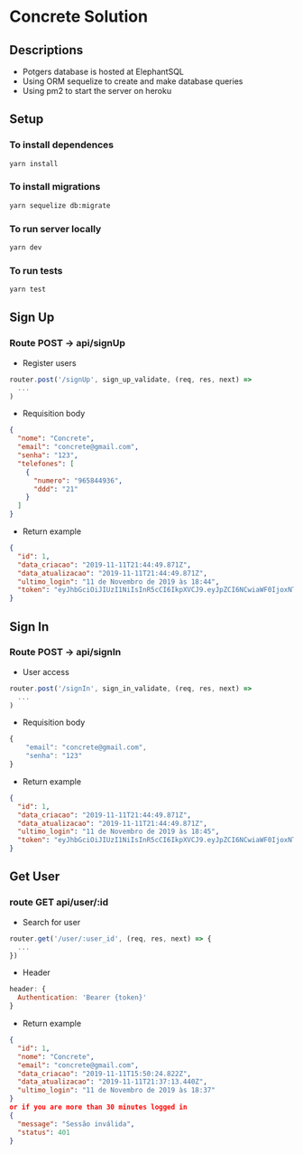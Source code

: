 # Concrete Solution

## Descriptions

- Potgers database is hosted at ElephantSQL
- Using ORM sequelize to create and make database queries
- Using pm2 to start the server on heroku

## Setup

### To install dependences

```bash
yarn install
```

### To install migrations

```bash
yarn sequelize db:migrate
```

### To run server locally

```bash
yarn dev
```

### To run tests

```bash
yarn test
```

## Sign Up

### Route POST -> api/signUp

- Register users

```js
router.post('/signUp', sign_up_validate, (req, res, next) =>
  ...
)
```

- Requisition body

```json
{
  "nome": "Concrete",
  "email": "concrete@gmail.com",
  "senha": "123",
  "telefones": [
    {
      "numero": "965844936",
      "ddd": "21"
    }
  ]
}
```

- Return example

```json
{
  "id": 1,
  "data_criacao": "2019-11-11T21:44:49.871Z",
  "data_atualizacao": "2019-11-11T21:44:49.871Z",
  "ultimo_login": "11 de Novembro de 2019 às 18:44",
  "token": "eyJhbGciOiJIUzI1NiIsInR5cCI6IkpXVCJ9.eyJpZCI6NCwiaWF0IjoxNTczNTA4NjkwLCJleHAiOjE1NzM1MTczMzB9.AW1tlb6xxIllTHdx9zDrWdfN_ow9mTjlspSSdZvCjvE"
}
```

## Sign In

### Route POST -> api/signIn

- User access

```js
router.post('/signIn', sign_in_validate, (req, res, next) =>
  ...
)
```

- Requisition body

```js
{
	"email": "concrete@gmail.com",
	"senha": "123"
}
```

- Return example

```json
{
  "id": 1,
  "data_criacao": "2019-11-11T21:44:49.871Z",
  "data_atualizacao": "2019-11-11T21:44:49.871Z",
  "ultimo_login": "11 de Novembro de 2019 às 18:45",
  "token": "eyJhbGciOiJIUzI1NiIsInR5cCI6IkpXVCJ9.eyJpZCI6NCwiaWF0IjoxNTczNTA4NzMxLCJleHAiOjE1NzM1MTczNzF9.IRdd_0ZxJ0B77IW3R1E7m_DGHaZ9I_KdHVnSQa1fDBM"
}
```

## Get User

### route GET api/user/:id

- Search for user

```js
router.get('/user/:user_id', (req, res, next) => {
  ...
})
```

- Header

```js
header: {
  Authentication: 'Bearer {token}'
}
```

- Return example

```json
{
  "id": 1,
  "nome": "Concrete",
  "email": "concrete@gmail.com",
  "data_criacao": "2019-11-11T15:50:24.822Z",
  "data_atualizacao": "2019-11-11T21:37:13.440Z",
  "ultimo_login": "11 de Novembro de 2019 às 18:37"
}
or if you are more than 30 minutes logged in
{
  "message": "Sessão inválida",
  "status": 401
}
```

